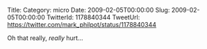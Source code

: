Title: 
Category: micro
Date: 2009-02-05T00:00:00
Slug: 2009-02-05T00:00:00
TwitterId: 1178840344
TweetUrl: https://twitter.com/mark_philpot/status/1178840344

Oh that really, *really* hurt...